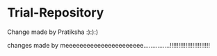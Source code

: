 Trial-Repository
================

Change made by Pratiksha :):):)

changes made by meeeeeeeeeeeeeeeeeeeeee...............!!!!!!!!!!!!!!!!!!!!!!!